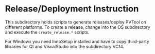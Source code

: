 Release/Deployment Instruction
==============================

This subdirectory holds scripts to generate releases/deploy PVTool on different platforms.
To create a release, change into the OS subdirectory and execute the `create_release.*` scripts.

For Windows you need InnoSetup installed and have to copy third-party libraries for Qt and VisualStudio
into the subdirectory VC14.


